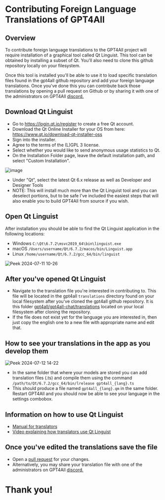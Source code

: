 # Contributing Foreign Language Translations of GPT4All

## Overview

To contribute foreign language translations to the GPT4All project will require
installation of a graphical tool called Qt Linguist. This tool can be obtained by
installing a subset of Qt. You'll also need to clone this github repository locally
on your filesystem.

Once this tool is installed you'll be able to use it to load specific translation
files found in the gpt4all github repository and add your foreign language translations.
Once you've done this you can contribute back those translations by opening a pull
request on Github or by sharing it with one of the administrators on GPT4All [discord.](https://discord.gg/4M2QFmTt2k)


## Download Qt Linguist

- Go to https://login.qt.io/register to create a free Qt account.
- Download the Qt Online Installer for your OS from here: https://www.qt.io/download-qt-installer-oss
- Sign into the installer.
- Agree to the terms of the (L)GPL 3 license.
- Select whether you would like to send anonymous usage statistics to Qt.
- On the Installation Folder page, leave the default installation path, and select "Custom Installation".

![image](https://github.com/nomic-ai/gpt4all/assets/10168/85234549-1ea7-43c9-87d1-1e4f0fb93d82)

- Under "Qt", select the latest Qt 6.x release as well as Developer and Designer Tools
- NOTE: This will install much more than the Qt Linguist tool and you can deselect portions, but to be
  safe I've included the easiest steps that will also enable you to build GPT4All from source if you wish.

## Open Qt Linguist

After installation you should be able to find the Qt Linguist application in the following locations:

- Windows `C:\Qt\6.7.2\msvc2019_64\bin\linguist.exe`
- macOS `/Users/username/Qt/6.7.2/macos/bin/Linguist.app`
- Linux `/home/username/Qt/6.7.2/gcc_64/bin/linguist`

![Peek 2024-07-11 10-26](https://github.com/nomic-ai/gpt4all/assets/10168/957de16f-4e23-4d90-9d20-9089d2028aa8)

## After you've opened Qt Linguist

- Navigate to the translation file you're interested in contributing to. This file will be located
  in the gpt4all `translations` directory found on your local filesystem after you've cloned the
  gpt4all github repository. It is this folder [gpt4all/gpt4all-chat/translations](https://github.com/nomic-ai/gpt4all/tree/main/gpt4all-chat/translations)
  located on your local filesystem after cloning the repository.
- If the file does not exist yet for the language you are interested in, then just copy the english one
  to a new file with appropriate name and edit that.

## How to see your translations in the app as you develop them
![Peek 2024-07-12 14-22](https://github.com/user-attachments/assets/6ff00338-5b49-4f97-a0d4-de96f3991469)
- In the same folder that where your models are stored you can add translation files (.ts) and compile them
  using the command `/path/to/Qt/6.7.2/gcc_64/bin/lrelease gpt4all_{lang}.ts`
- This should produce a file named `gpt4all_{lang}.qm` in the same folder. Restart GPT4All and you should
  now be able to see your language in the settings combobox.

  
## Information on how to use Qt Linguist

- [Manual for translators](https://doc.qt.io/qt-6/linguist-translators.html)
- [Video explaining how translators use Qt Linguist](https://youtu.be/xNIz78IPBu0?t=351)

## Once you've edited the translations save the file
- Open a [pull request](https://github.com/nomic-ai/gpt4all/pulls) for your changes.
- Alternatively, you may share your translation file with one of the administrators on GPT4All [discord.](https://discord.gg/4M2QFmTt2k)


# Thank you!
